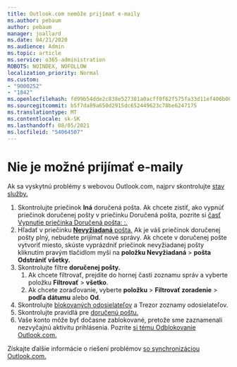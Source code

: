 ```yaml
---
title: Outlook.com nemôže prijímať e-maily
ms.author: pebaum
author: pebaum
manager: joallard
ms.date: 04/21/2020
ms.audience: Admin
ms.topic: article
ms.service: o365-administration
ROBOTS: NOINDEX, NOFOLLOW
localization_priority: Normal
ms.custom:
- "9000252"
- "1842"
ms.openlocfilehash: fd99b54dde2c838e527381a0acff0f62f575fa33d11ef406b005761399b969a5
ms.sourcegitcommit: b5f7da89a650d2915dc652449623c78be6247175
ms.translationtype: MT
ms.contentlocale: sk-SK
ms.lasthandoff: 08/05/2021
ms.locfileid: "54064507"
---
```

# <a name="unable-to-receive-email"></a>Nie je možné prijímať e-maily

Ak sa vyskytnú problémy s webovou Outlook.com, najprv skontrolujte [stav služby.](https://go.microsoft.com/fwlink/p/?linkid=837482)

1. Skontrolujte priečinok **Iná** doručená pošta. Ak chcete zistiť, ako vypnúť priečinok doručenej pošty v priečinku Doručená pošta, pozrite si [časť Vypnutie priečinka Doručená pošta: :.](https://support.office.com/article/f714d94d-9e63-4217-9ccb-6cb2986aa1b2) 
2. Hľadať v priečinku [ **Nevyžiadaná** pošta.](https://outlook.live.com/mail/junkemail) Ak je váš priečinok doručenej pošty plný, nebudete prijímať nové správy. Ak chcete v doručenej pošte vytvoriť miesto, skúste vyprázdniť priečinok nevyžiadanej pošty kliknutím pravým tlačidlom myši na **položku Nevyžiadaná**  >  **pošta Odstrániť všetky.**
3. Skontrolujte filtre **doručenej pošty.** 
    1. Ak chcete filtrovať, prejdite do hornej časti zoznamu správ a vyberte položku **Filtrovať**  >  **všetko**.
    2. Ak chcete zoraďovanie, vyberte **položku**  >  **Filtrovať zoradenie**  >  **podľa dátumu** alebo **Od**.
4. Skontrolujte [blokovaných odosielateľov](https://outlook.live.com/mail/options/mail/junkEmail) a Trezor zoznamy odosielateľov.
5. Skontrolujte pravidlá pre [doručenú poštu.](https://outlook.live.com/mail/options/mail/rules)
6. Vaše konto môže byť dočasne zablokované, pretože sme zaznamenali nezvyčajnú aktivitu prihlásenia. Pozrite [si tému Odblokovanie Outlook.com.](https://support.office.com/article/f4ad2701-d166-4d8b-8a6a-9af2a1f8a4c4)

Získajte ďalšie informácie o riešení problémov [so synchronizáciou Outlook.com.](https://support.office.com/article/d39e3341-8d79-4bf1-b3c7-ded602233642)